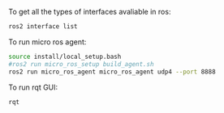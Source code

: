 To get all the types of interfaces avaliable in ros:
```bash
ros2 interface list
```

To run micro ros agent:
```bash
source install/local_setup.bash
#ros2 run micro_ros_setup build_agent.sh
ros2 run micro_ros_agent micro_ros_agent udp4 --port 8888
```

To run rqt GUI:
```bash
rqt
```